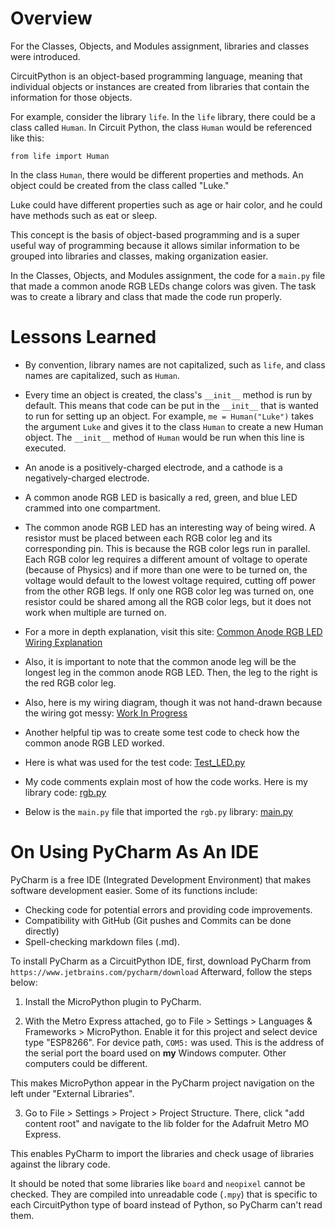# Overview

For the Classes, Objects, and Modules assignment, libraries and classes were introduced. 

CircuitPython is an object-based programming language, meaning that individual objects or instances are created 
from libraries that contain the information for those objects. 

For example, consider the library `life`. In the `life` library, there could be a class called `Human`. 
In Circuit Python, the class `Human` would be referenced like this:

`from life import Human`

In the class `Human`, there would be different properties and methods. 
An object could be created from the class called "Luke."

Luke could have different properties such as age or hair color, and he could have methods such as eat or sleep.

This concept is the basis of object-based programming and is a super useful way of programming because it allows
similar information to be grouped into libraries and classes, making organization easier.

In the Classes, Objects, and Modules assignment, the code for a `main.py` file that made a common anode RGB 
LEDs change colors was given. The task was to create a library and class that made the code run properly.


# Lessons Learned 

* By convention, library names are not capitalized, such as `life`, and class names are capitalized, 
  such as `Human`.

* Every time an object is created, the class's `__init__` method is run by default. This means
  that code can be put in the `__init__` that is wanted to run for setting up an object. 
  For example, `me = Human("Luke")` takes the argument `Luke` and gives it to the class `Human` to 
  create a new Human object. The `__init__` method of `Human` would be run when this line is executed.

* An anode is a positively-charged electrode, and a cathode is a negatively-charged electrode.

* A common anode RGB LED is basically a red, green, and blue LED crammed into one compartment.

* The common anode RGB LED has an interesting way of being wired. A resistor must be placed between each RGB color leg 
  and its corresponding pin. This is because the RGB color legs run in parallel. Each RGB color leg requires a different 
  amount of voltage to operate (because of Physics) and if more than one were to be turned on, the voltage would default
  to the lowest voltage required, cutting off power from the other RGB legs. If only one RGB color leg was turned on, 
  one resistor could be shared among all the RGB color legs, but it does not work when multiple are turned on.
  
* For a more in depth explanation, visit this site:
  [Common Anode RGB LED Wiring Explanation](https://www.circuitbread.com/tutorials/why-cant-i-share-a-resistor-on-the-common-anode-or-cathode-of-my-rgb-led)
  
* Also, it is important to note that the common anode leg will be the longest leg in the common anode RGB LED.
  Then, the leg to the right is the red RGB color leg.
  
* Also, here is my wiring diagram, though it was not hand-drawn because the wiring got messy:
  [Work In Progress]()

* Another helpful tip was to create some test code to check how the common anode RGB LED worked. 

* Here is what was used for the test code:
[Test_LED.py](/Classes_Objects_And_Modules/Test_Led.py)
  
* My code comments explain most of how the code works. Here is my library code:
[rgb.py](/Classes_Objects_And_Modules/rgb.py)
  
* Below is the `main.py` file that imported the `rgb.py` library:
[main.py](/Classes_Objects_And_Modules/main.py)

# On Using PyCharm As An IDE 
PyCharm is a free IDE (Integrated Development Environment) that makes software development easier.
Some of its functions include:
* Checking code for potential errors and providing code improvements.
* Compatibility with GitHub (Git pushes and Commits can be done directly)
* Spell-checking markdown files (.md).

To install PyCharm as a CircuitPython IDE, first, download PyCharm from `https://www.jetbrains.com/pycharm/download`
Afterward, follow the steps below:

1. Install the MicroPython plugin to PyCharm.

2. With the Metro Express attached, go to File > Settings > Languages & Frameworks > MicroPython. 
Enable it for this project and select device type "ESP8266". For device path, `COM5:` was used. This is the address
of the serial port the board used on **my** Windows computer. Other computers could be different.
   
This makes MicroPython appear in the PyCharm project navigation on the left under "External Libraries".

3. Go to File > Settings > Project > Project Structure. There, click "add content root" and navigate to the 
lib folder for the Adafruit Metro MO Express. 
   
This enables PyCharm to import the libraries and check usage of libraries against the library code.

It should be noted that some libraries like `board` and `neopixel` cannot be checked. They are
compiled into unreadable code (`.mpy`) that is specific to each CircuitPython type of board instead of Python, 
so PyCharm can't read them.
